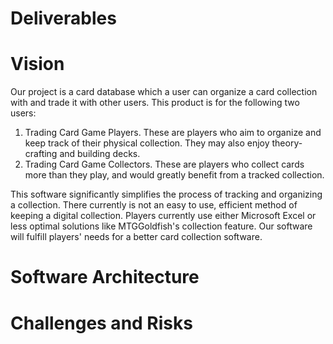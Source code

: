 # **Deliverables**





# **Vision**

Our project is a card database which a user can organize a card collection with and trade it with other users. 
This product is for the following two users:
  1. Trading Card Game Players. These are players who aim to organize and keep track of their physical collection. They may also enjoy theory-crafting and      building decks.
  2. Trading Card Game Collectors. These are players who collect cards more than they play, and would greatly benefit from a tracked collection.
  
This software significantly simplifies the process of tracking and organizing a collection. There currently is not an easy to use, efficient method of keeping a digital collection. Players currently use either Microsoft Excel or less optimal solutions like MTGGoldfish's collection feature. Our software will fulfill players' needs for a better card collection software.

# **Software Architecture**


# **Challenges and Risks**
